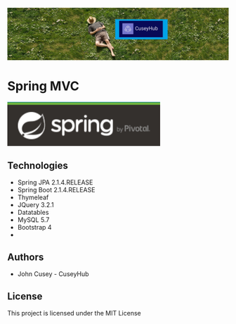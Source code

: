 ![CuseyHub](https://github.com/cusey/ImageForWiki/blob/master/Logos/CuseyHub_Banner_Small.jpg)

# Spring MVC

<img 
src="https://github.com/cusey/ImageForWiki/blob/master/Logos/SpringProjects.PNG" 
alt="Apache Spark" 
height="100px"/>  

## Technologies
* Spring JPA 2.1.4.RELEASE
* Spring Boot 2.1.4.RELEASE 
* Thymeleaf
* JQuery 3.2.1
* Datatables
* MySQL 5.7
* Bootstrap 4
* 
 
## Authors
* John Cusey - CuseyHub  

## License   
This project is licensed under the MIT License
